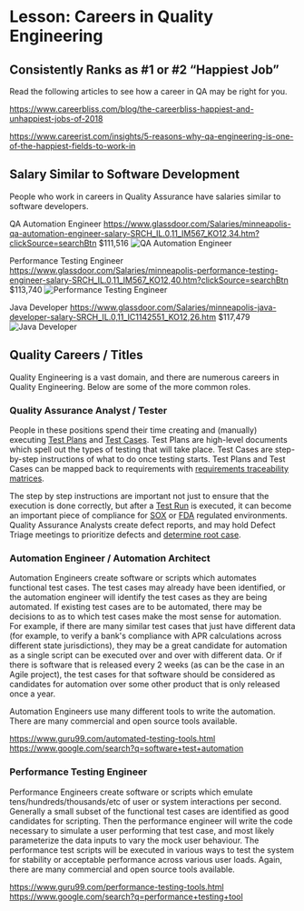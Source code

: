# Lesson: Careers in Quality Engineering

## Consistently Ranks as #1 or #2 “Happiest Job”

Read the following articles to see how a career in QA may be right for you.

https://www.careerbliss.com/blog/the-careerbliss-happiest-and-unhappiest-jobs-of-2018

https://www.careerist.com/insights/5-reasons-why-qa-engineering-is-one-of-the-happiest-fields-to-work-in

## Salary Similar to Software Development

People who work in careers in Quality Assurance have salaries similar to software developers.

QA Automation Engineer
https://www.glassdoor.com/Salaries/minneapolis-qa-automation-engineer-salary-SRCH_IL.0,11_IM567_KO12,34.htm?clickSource=searchBtn
$111,516
![QA Automation Engineer](/assets/qa_automation_engineer.png)

Performance Testing Engineer
https://www.glassdoor.com/Salaries/minneapolis-performance-testing-engineer-salary-SRCH_IL.0,11_IM567_KO12,40.htm?clickSource=searchBtn
$113,740
![Performance Testing Engineer](/assets/performance_testing_engineer.png)

Java Developer
https://www.glassdoor.com/Salaries/minneapolis-java-developer-salary-SRCH_IL.0,11_IC1142551_KO12,26.htm
$117,479
![Java Developer](/assets/java_developer.png)

## Quality Careers / Titles

Quality Engineering is a vast domain, and there are numerous careers in Quality Engineering. Below are some of the more common roles.

### Quality Assurance Analyst / Tester

People in these positions spend their time creating and (manually) executing [Test Plans](https://en.wikipedia.org/wiki/Test_plan) and [Test Cases](https://en.wikipedia.org/wiki/Test_case). Test Plans are high-level documents which spell out the types of testing that will take place. Test Cases are step-by-step instructions of what to do once testing starts.  Test Plans and Test Cases can be mapped back to requirements with [requirements traceability matrices](https://www.softwaretestinghelp.com/requirements-traceability-matrix/).

The step by step instructions are important not just to ensure that the execution is done correctly, but after a [Test Run](https://www.testmonitor.com/blog/test-case-test-suite-test-run-whats-the-difference) is executed, it can become an important piece of compliance for [SOX](https://en.wikipedia.org/wiki/Sarbanes%E2%80%93Oxley_Act) or [FDA](https://www.fda.gov/files/medical%20devices/published/General-Principles-of-Software-Validation---Final-Guidance-for-Industry-and-FDA-Staff.pdf) regulated environments. Quality Assurance Analysts create defect reports, and may hold Defect Triage meetings to prioritize defects and  [determine root case](https://en.wikipedia.org/wiki/Root_cause_analysis).

### Automation Engineer / Automation Architect

Automation Engineers create software or scripts which automates functional test cases. The test cases may already have been identified, or the automation engineer will identify the test cases as they are being automated. If existing test cases are to be automated, there may be decisions to as to which test cases make the most sense for automation. For example, if there are many similar test cases that just have different data (for example, to verify a bank's compliance with APR calculations across different state jurisdictions), they may be a great candidate for automation as a single script can be executed over and over with different data. Or if there is software that is released every 2 weeks (as can be the case in an Agile project), the test cases for that software should be considered as candidates for automation over some other product that is only released once a year.

Automation Engineers use many different tools to write the automation. There are many commercial and open source tools available.

https://www.guru99.com/automated-testing-tools.html
https://www.google.com/search?q=software+test+automation

### Performance Testing Engineer

Performance Engineers create software or scripts which emulate tens/hundreds/thousands/etc of user or system interactions per second. Generally a small subset of the functional test cases are identified as good candidates for scripting. Then the performance engineer will write the code necessary to simulate a user performing that test case, and most likely parameterize the data inputs to vary the mock user behaviour. The performance test scripts will be executed in various ways to test the system for stability or acceptable performance across various user loads. Again, there are many commercial and open source tools available.

https://www.guru99.com/performance-testing-tools.html
https://www.google.com/search?q=performance+testing+tool
